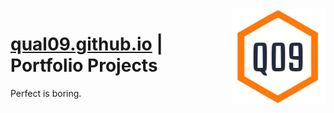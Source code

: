 <img src="images/q09-vector.svg" align="right" width="150" height="150" >

# [qual09.github.io](https://qual09.github.io) | Portfolio Projects

Perfect is boring.

<!--
Github Pages Guides:  
https://pages.github.com  
https://guides.github.com/features/pages  
https://www.youtube.com/watch?v=SKXkC4SqtRk  

 --- -->

<!-- ![Logo](images/q09-raster.png)  -->

